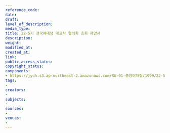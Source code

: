 ```yaml
---
reference_code: 
date: 
draft: 
level_of_description: 
media_type: 
title: 22-5기 전국여대생 대표자 협의회 총회 제안서
description: 
weight: 
modified_at: 
created_at: 
link: 
public_access_status: 
copyright_status: 
components:
- https://jydh.s3.ap-northeast-2.amazonaws.com/RG-01-중앙여대협/1999/22-5기+전국여대생+대표자+협의회+총회+제안서.pdf
tags:
- 
creators:
- 
subjects:
- 
sources:
- 
venues:
- 
---
```

